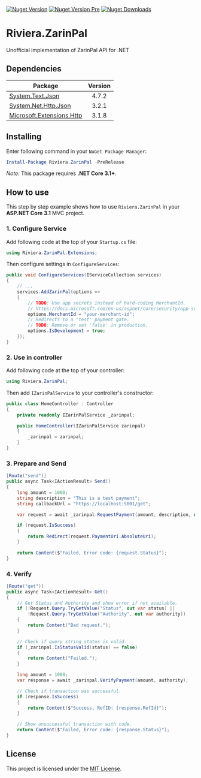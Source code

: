 ﻿[![Nuget Version][nuget-badge]][nuget]
[![Nuget Version Pre][nuget-badge-pre]][nuget-pre]
[![Nuget Downloads][nuget-badge-dl]][nuget]

# Riviera.ZarinPal
Unofficial implementation of ZarinPal API for .NET

## Dependencies
| Package                              | Version |
| ------------------------------------ | :-----: |
| [System.Text.Json][dp-json]          | 4.7.2   |
| [System.Net.Http.Json][dp-hjson]     | 3.2.1   |
| [Microsoft.Extensions.Http][dp-mext] | 3.1.8   |

[dp-json]: https://www.nuget.org/packages/System.Text.Json
[dp-hjson]: https://www.nuget.org/packages/System.Net.Http.Json
[dp-mext]: https://www.nuget.org/packages/Microsoft.Extensions.Http

## Installing
Enter following command in your ```NuGet Package Manager```:
```powershell
Install-Package Riviera.ZarinPal -PreRelease
```

*Note:* This package requires **.NET Core 3.1+**.

## How to use
This step by step example shows how to use `Riviera.ZarinPal` in your **ASP.NET Core 3.1** MVC project.

### 1. Configure Service
Add following code at the top of your `Startup.cs` file:

```csharp
using Riviera.ZarinPal.Extensions;
```

Then configure settings in `ConfigureServices`:

```csharp
public void ConfigureServices(IServiceCollection services)
{
    // ...
    services.AddZarinPal(options =>
    {
        // TODO: Use app secrets instead of hard-coding MerchantId.
        // https://docs.microsoft.com/en-us/aspnet/core/security/app-secrets
        options.MerchantId = "your-merchant-id";
        // Redirects to a 'test' payment gate.
        // TODO: Remove or set 'false' in production.
        options.IsDevelopment = true;
    });
}
```

### 2. Use in controller
Add following code at the top of your controller:

```csharp
using Riviera.ZarinPal;
```

Then add `IZarinPalService` to your controller's constructor:

```csharp
public class HomeController : Controller
{
    private readonly IZarinPalService _zarinpal;

    public HomeController(IZarinPalService zarinpal)
    {
        _zarinpal = zarinpal;
    }
}
```

### 3. Prepare and Send
```csharp
[Route("send")]
public async Task<IActionResult> Send()
{
    long amount = 1000;
    string description = "This is a test payment";
    string callbackUrl = "https://localhost:5001/get";

    var request = await _zarinpal.RequestPayment(amount, description, new Uri(callbackUrl));

    if (request.IsSuccess)
    {
        return Redirect(request.PaymentUri.AbsoluteUri);
    }

    return Content($"Failed, Error code: {request.Status}");
}
```

### 4. Verify
```csharp
[Route("get")]
public async Task<IActionResult> Get()
{
    // Get Status and Authority and show error if not available.
    if (!Request.Query.TryGetValue("Status", out var status) ||
        !Request.Query.TryGetValue("Authority", out var authority))
    {
        return Content("Bad request.");
    }

    // Check if query string status is valid.
    if (_zarinpal.IsStatusValid(status) == false)
    {
        return Content("Failed.");
    }

    long amount = 1000;
    var response = await _zarinpal.VerifyPayment(amount, authority);

    // Check if transaction was successful.
    if (response.IsSuccess)
    {
        return Content($"Success, RefID: {response.RefId}");
    }

    // Show unsuccessful transaction with code.
    return Content($"Failed, Error code: {response.Status}");
}
```

## License
This project is licensed under the [MIT License](LICENSE).

[nuget]: https://www.nuget.org/packages/Riviera.ZarinPal
[nuget-pre]: https://www.nuget.org/packages/Riviera.ZarinPal/absoluteLatest
[nuget-badge]: https://img.shields.io/nuget/v/Riviera.ZarinPal.svg?label=Release
[nuget-badge-pre]: https://img.shields.io/nuget/vpre/Riviera.ZarinPal?label=Preview
[nuget-badge-dl]: https://img.shields.io/nuget/dt/Riviera.ZarinPal?label=Downloads&color=red